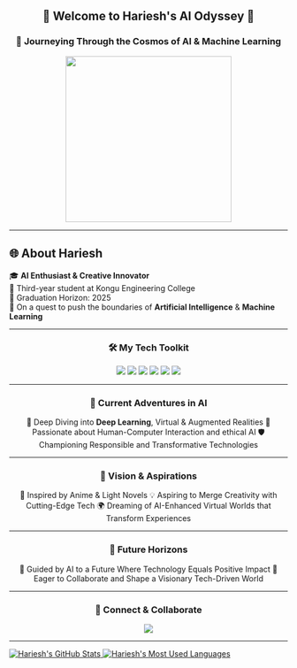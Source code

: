 <div align="center">
    <h2>🌟 Welcome to Hariesh's AI Odyssey 🌟</h2>
    <h3>🚀 Journeying Through the Cosmos of AI & Machine Learning</h3>
</div>

<div align="center">
    <img src="https://media.giphy.com/media/13HgwGsXF0aiGY/giphy.gif" width="300px"/>
</div>

---

## 🌐 About Hariesh

🎓 **AI Enthusiast & Creative Innovator**  
🏫 Third-year student at Kongu Engineering College  
🎯 Graduation Horizon: 2025  
🌱 On a quest to push the boundaries of **Artificial Intelligence** & **Machine Learning**

---

<h3 align="center">🛠️ My Tech Toolkit</h3>
<p align="center">
    <img src="https://img.shields.io/badge/-Python-3776AB?style=for-the-badge&logo=python&logoColor=white" />
    <img src="https://img.shields.io/badge/-Java-E34F26?style=for-the-badge&logo=java&logoColor=white" />
    <img src="https://img.shields.io/badge/-React-61DAFB?style=for-the-badge&logo=react&logoColor=white" />
    <img src="https://img.shields.io/badge/-HTML5-E34F26?style=for-the-badge&logo=html5&logoColor=white" />
    <img src="https://img.shields.io/badge/-CSS3-1572B6?style=for-the-badge&logo=css3&logoColor=white" />
    <img src="https://img.shields.io/badge/-Bootstrap-563D7C?style=for-the-badge&logo=bootstrap&logoColor=white" />
</p>

---

<h3 align="center">🌠 Current Adventures in AI</h3>
<p align="center">
    🌌 Deep Diving into <strong>Deep Learning</strong>, Virtual & Augmented Realities  
    🤖 Passionate about Human-Computer Interaction and ethical AI  
    🛡️ Championing Responsible and Transformative Technologies  
</p>

---

<h3 align="center">🔭 Vision & Aspirations</h3>
<p align="center">
    🎨 Inspired by Anime & Light Novels  
    💡 Aspiring to Merge Creativity with Cutting-Edge Tech  
    🌍 Dreaming of AI-Enhanced Virtual Worlds that Transform Experiences  
</p>

---

<h3 align="center">🌈 Future Horizons</h3>
<p align="center">
    🧭 Guided by AI to a Future Where Technology Equals Positive Impact  
    👥 Eager to Collaborate and Shape a Visionary Tech-Driven World  
</p>

---

<h3 align="center">🔗 Connect & Collaborate</h3>
<p align="center">
    <a href="https://www.linkedin.com/in/hariesh-r">
        <img src="https://img.shields.io/badge/-LinkedIn-0072B1?style=for-the-badge&logo=LinkedIn&logoColor=white" />
    </a>
    <!-- Uncomment and replace 'LINK_TO_YOUR_TWITTER' with your Twitter link
    <a href="LINK_TO_YOUR_TWITTER">
        <img src="https://img.shields.io/badge/-Twitter-1C9CEA?style=for-the-badge&logo=Twitter&logoColor=white" />
    </a>
    -->
</p>

---

<div align="left">
    <!-- GitHub Stats -->
    <a href="https://github.com/Hariesh-Kai">
        <img src="https://github-readme-stats.vercel.app/api?username=Hariesh-Kai&show_icons=true&theme=radical" alt="Hariesh's GitHub Stats" />
    </a>
    <a href="https://github.com/Hariesh-Kai">
        <img src="https://github-readme-stats.vercel.app/api/top-langs/?username=Hariesh-Kai&layout=compact&theme=radical" alt="Hariesh's Most Used Languages" />
    </a>
</div>


